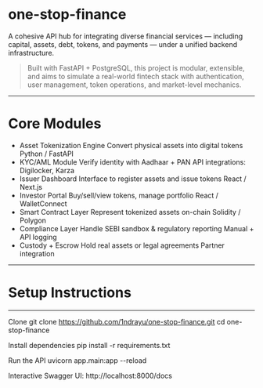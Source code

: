 # one-stop-finance

A cohesive API hub for integrating diverse financial services — including capital, assets, debt, tokens, and payments — under a unified backend infrastructure.

> Built with FastAPI + PostgreSQL, this project is modular, extensible, and aims to simulate a real-world fintech stack with authentication, user management, token operations, and market-level mechanics.

---
# Core Modules
- Asset Tokenization Engine	Convert physical assets into digital tokens	Python / FastAPI
- KYC/AML Module	Verify identity with Aadhaar + PAN	API integrations: Digilocker, Karza
- Issuer Dashboard	Interface to register assets and issue tokens	React / Next.js
- Investor Portal	Buy/sell/view tokens, manage portfolio	React / WalletConnect
- Smart Contract Layer	Represent tokenized assets on-chain	Solidity / Polygon
- Compliance Layer	Handle SEBI sandbox & regulatory reporting	Manual + API logging
- Custody + Escrow	Hold real assets or legal agreements	Partner integration
---

# Setup Instructions
---
Clone
git clone https://github.com/1ndrayu/one-stop-finance.git
cd one-stop-finance

Install dependencies
pip install -r requirements.txt

Run the API
uvicorn app.main:app --reload

Interactive Swagger UI:
http://localhost:8000/docs
